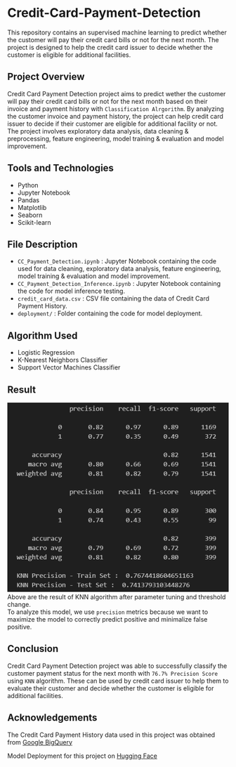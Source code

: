 # Credit-Card-Payment-Detection
This repository contains an supervised machine learning to predict whether the customer will pay their credit card bills or not for the next month. The project is designed to help the credit card issuer to decide whether the customer is eligible for additional facilities.

## Project Overview
Credit Card Payment Detection project aims to predict wether the customer will pay their credit card bills or not for the next month based on their invoice and payment history with `Classification Alrgorithm`. By analyzing the customer invoice and payment history, the project can help credit card issuer to decide if their customer are eligible for additional facility or not. The project involves exploratory data analysis, data cleaning & preprocessing, feature engineering, model training & evaluation and model improvement.

## Tools and Technologies
- Python
- Jupyter Notebook
- Pandas
- Matplotlib
- Seaborn
- Scikit-learn

## File Description
- `CC_Payment_Detection.ipynb` : Jupyter Notebook containing the code used for data cleaning, exploratory data analysis, feature engineering, model training & evaluation and model improvement.
- `CC_Payment_Detection_Inference.ipynb` : Jupyter Notebook containing the code for model inference testing.
- `credit_card_data.csv` : CSV file containing the data of Credit Card Payment History.
- `deployment/` : Folder containing the code for model deployment.

## Algorithm Used
- Logistic Regression
- K-Nearest Neighbors Classifier
- Support Vector Machines Classifier

## Result
![Model Result](./images/01_knn_result.png)  
Above are the result of KNN algorithm after parameter tuning and threshold change.  
To analyze this model, we use `precision` metrics because we want to maximize the model to correctly predict positive and minimalize false positive.

## Conclusion
Credit Card Payment Detection project was able to successfully classify the customer payment status for the next month with `76.7% Precision Score` using `KNN` algorithm. These can be used by credit card issuer to help them to evaluate their customer and decide whether the customer is eligible for additional facilities.

## Acknowledgements
The Credit Card Payment History data used in this project was obtained from [Google BigQuery](https://console.cloud.google.com/bigquery?p=ftds-hacktiv8-project&d=phase1_ftds_001_sby&t=credit-card-information&page=table)

Model Deployment for this project on [Hugging Face](https://huggingface.co/spaces/gilangw/credit_card_customer_classification)
